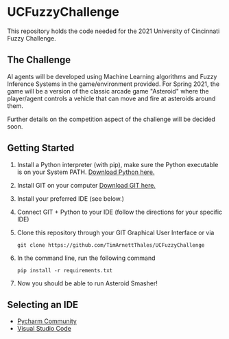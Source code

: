 # UCFuzzyChallenge

This repository holds the code needed for the 2021 University of Cincinnati Fuzzy Challenge.

## The Challenge

AI agents will be developed using Machine Learning algorithms and Fuzzy Inference Systems in the game/environment provided. For Spring 2021, the game will be a version of the classic arcade game "Asteroid" where the player/agent controls a vehicle that can move and fire at asteroids around them.

Further details on the competition aspect of the challenge will be decided soon.

## Getting Started

1. Install a Python interpreter (with pip), make sure the Python executable is on your System PATH. 
[Download Python here.](https://www.python.org/downloads/)
2. Install GIT on your computer [Download GIT here.](https://git-scm.com/downloads)
3. Install your preferred IDE (see below.)
4. Connect GIT + Python to your IDE (follow the directions for your specific IDE)
5. Clone this repository through your GIT Graphical User Interface or via

    ```git clone https://github.com/TimArnettThales/UCFuzzyChallenge```

6. In the command line, run the following command

    ```pip install -r requirements.txt```

7. Now you should be able to run Asteroid Smasher!

## Selecting an IDE

* [Pycharm Community](https://www.jetbrains.com/pycharm/download/)
* [Visual Studio Code](https://code.visualstudio.com/)
